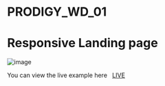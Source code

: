 # PRODIGY_WD_01

<h1>Responsive Landing page</h1>


![image](https://github.com/HarshithKolaparthi/PRODIGY_WD_01/assets/142326882/170efe65-713a-43c4-804e-434d9b56d00a)





<p>You can view the live example here &nbsp; <a href="https://harshithkolaparthi.github.io/PRODIGY_WD_01/">LIVE </a></p>
